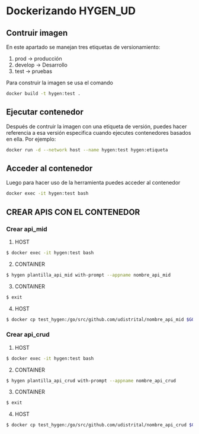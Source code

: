 # Dockerizando HYGEN_UD

## Contruir imagen

En este apartado se manejan tres etiquetas de versionamiento:
1. prod     ->  producción
2. develop  ->  Desarrollo 
3. test     ->  pruebas

Para construir la imagen se usa el comando
```bash
docker build -t hygen:test .
```

## Ejecutar contenedor

Después de contruir la imagen con una etiqueta de versión, puedes hacer referencia a esa versión especifica cuando ejecutes contenedores basados en ella. Por ejemplo:

```bash
docker run -d --network host --name hygen:test hygen:etiqueta
```

## Acceder al contenedor

Luego para hacer uso de la herramienta puedes acceder al contenedor

```bash
docker exec -it hygen:test bash
```

## CREAR APIS CON EL CONTENEDOR

### Crear api_mid

1. HOST
```bash
$ docker exec -it hygen:test bash
```
2. CONTAINER
```bash
$ hygen plantilla_api_mid with-prompt --appname nombre_api_mid
```
3. CONTAINER
```bash
$ exit
```
4. HOST
```bash
$ docker cp test_hygen:/go/src/github.com/udistrital/nombre_api_mid $GOPATH/src/github.com/udistrital
```

### Crear api_crud

1. HOST
```bash
$ docker exec -it hygen:test bash
```
2. CONTAINER
```bash
$ hygen plantilla_api_crud with-prompt --appname nombre_api_crud
```
3. CONTAINER
```bash
$ exit
```
4. HOST
```bash
$ docker cp test_hygen:/go/src/github.com/udistrital/nombre_api_crud $GOPATH/src/github.com/udistrital
```

